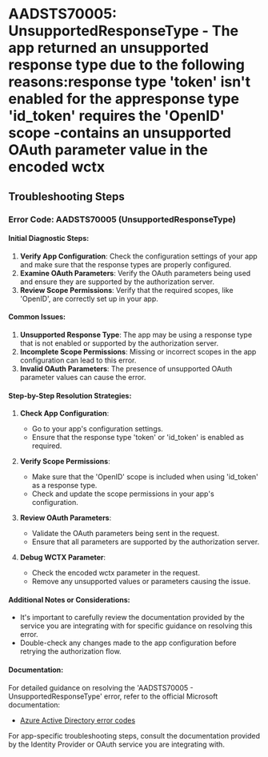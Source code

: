 
# AADSTS70005: UnsupportedResponseType - The app returned an unsupported response type due to the following reasons:response type 'token' isn't enabled for the appresponse type 'id_token' requires the 'OpenID' scope -contains an unsupported OAuth parameter value in the encoded wctx


## Troubleshooting Steps
### Error Code: AADSTS70005 (UnsupportedResponseType)

#### Initial Diagnostic Steps:
1. **Verify App Configuration**: Check the configuration settings of your app and make sure that the response types are properly configured.
2. **Examine OAuth Parameters**: Verify the OAuth parameters being used and ensure they are supported by the authorization server.
3. **Review Scope Permissions**: Verify that the required scopes, like 'OpenID', are correctly set up in your app.

#### Common Issues:
1. **Unsupported Response Type**: The app may be using a response type that is not enabled or supported by the authorization server.
2. **Incomplete Scope Permissions**: Missing or incorrect scopes in the app configuration can lead to this error.
3. **Invalid OAuth Parameters**: The presence of unsupported OAuth parameter values can cause the error.
   
#### Step-by-Step Resolution Strategies:

1. **Check App Configuration**:
   - Go to your app's configuration settings.
   - Ensure that the response type 'token' or 'id_token' is enabled as required.
  
2. **Verify Scope Permissions**:
   - Make sure that the 'OpenID' scope is included when using 'id_token' as a response type.
   - Check and update the scope permissions in your app's configuration.

3. **Review OAuth Parameters**:
   - Validate the OAuth parameters being sent in the request.
   - Ensure that all parameters are supported by the authorization server.
   
4. **Debug WCTX Parameter**:
   - Check the encoded wctx parameter in the request.
   - Remove any unsupported values or parameters causing the issue.

#### Additional Notes or Considerations:
- It's important to carefully review the documentation provided by the service you are integrating with for specific guidance on resolving this error.
- Double-check any changes made to the app configuration before retrying the authorization flow.

#### Documentation:
For detailed guidance on resolving the 'AADSTS70005 - UnsupportedResponseType' error, refer to the official Microsoft documentation:
- [Azure Active Directory error codes](https://docs.microsoft.com/en-us/azure/active-directory/develop/reference-aadsts-error-codes)

For app-specific troubleshooting steps, consult the documentation provided by the Identity Provider or OAuth service you are integrating with.